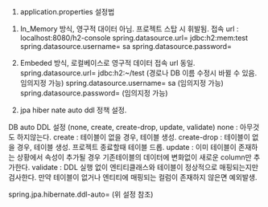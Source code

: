 1. application.properties 설정법

  1) In_Memory 방식, 영구적 대이터 아님. 프로젝트 스탑 시 휘발됨.
  접속 url : localhost:8080/h2-console
  spring.datasource.url= jdbc:h2:mem:test
  spring.datasource.username= sa
  spring.datasource.password=

  2) Embeded 방식, 로컬베이스로 영구적 데이터
  접속 url 동일.
  spring.datasource.url= jdbc:h2:~/test (경로나 DB 이름 수정시 바뀔 수 있음. 임의지정 가능)
  spring.datasource.username= sa (임의지정 가능)
  spring.datasource.password= (임의지정 가능)

2. jpa hiber nate auto ddl 정책 설정.

  DB auto DDL 설정 (none, create, create-drop, update, validate)
  none : 아무것도 하지않는다.
  create : 테이블이 없을 경우, 테이블 생성.
  create-drop : 테이블이 없을 경우, 테이블 생성. 프로젝트 종료할때 테이블 드롭.
  update : 이미 테이블이 존재하는 상황에서 속성이 추가될 경우 기존테이블의 데이터에 변화없이 새로운 column만 추가한다.
  validate : DDL 실행 없이 엔티티클래스와 테이블이 정상적으로 매핑되는지만 검사한다. 만약 테이블이 없거나 엔티티에 매핑되는 컬럼이 존재하지 않은면 예외발생.

  spring.jpa.hibernate.ddl-auto= (위 설정 참조)
